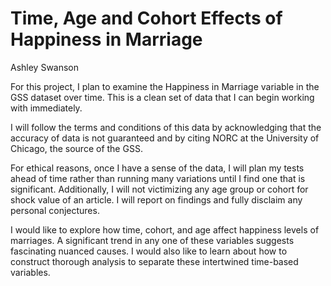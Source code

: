 # Time, Age and Cohort Effects of Happiness in Marriage 

Ashley Swanson

For this project, I plan to examine the Happiness in Marriage variable in the GSS dataset over time. This is a clean set of data that I can begin working with immediately.

I will follow the terms and conditions of this data by acknowledging that the accuracy of data is not guaranteed and by citing NORC at the University of Chicago, the source of the GSS.

For ethical reasons, once I have a sense of the data, I will plan my tests ahead of time rather than running many variations until I find one that is significant. Additionally, I will not victimizing any age group or cohort for shock value of an article. I will report on findings and fully disclaim any personal conjectures.

I would like to explore how time, cohort, and age affect happiness levels of marriages. A significant trend in any one of these variables suggests fascinating nuanced causes. I would also like to learn about how to construct thorough analysis to separate these intertwined time-based variables.
